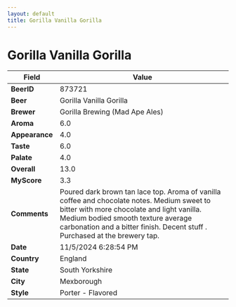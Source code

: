 ```yaml
---
layout: default
title: Gorilla Vanilla Gorilla
---
```


# Gorilla Vanilla Gorilla

| Field         | Value     |
|---------------|-----------|
| **BeerID** | 873721 |
| **Beer** | Gorilla Vanilla Gorilla |
| **Brewer** | Gorilla Brewing (Mad Ape Ales) |
| **Aroma** | 6.0 |
| **Appearance** | 4.0 |
| **Taste** | 6.0 |
| **Palate** | 4.0 |
| **Overall** | 13.0 |
| **MyScore** | 3.3 |
| **Comments** | Poured dark brown tan lace top.  Aroma of vanilla coffee and chocolate notes.  Medium sweet to bitter with more chocolate and light vanilla.  Medium bodied smooth texture average carbonation and a bitter finish.  Decent stuff . Purchased at the brewery tap. |
| **Date** | 11/5/2024 6:28:54 PM |
| **Country** | England |
| **State** | South Yorkshire |
| **City** | Mexborough |
| **Style** | Porter - Flavored |
